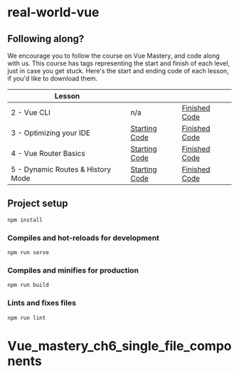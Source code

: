 # real-world-vue

## Following along?

We encourage you to follow the course on Vue Mastery, and code along with us.  This course has tags representing the start and finish of each level, just in case you get stuck.  Here's the start and ending code of each lesson, if you'd like to download them.

| Lesson |  |  |
|--------| ----- | ------ |
| 2 - Vue CLI | n/a | [Finished Code](https://github.com/Code-Pop/real-world-vue/releases/tag/lesson2-cli-finish) |
| 3 - Optimizing your IDE | [Starting Code](https://github.com/Code-Pop/real-world-vue/releases/tag/lesson3-editor-start) | [Finished Code](https://github.com/Code-Pop/real-world-vue/releases/tag/lesson3-editor-finish) |
| 4 - Vue Router Basics | [Starting Code](https://github.com/Code-Pop/real-world-vue/releases/tag/lesson4-routing-start) | [Finished Code](https://github.com/Code-Pop/real-world-vue/releases/tag/lesson4-routing-finish) |
| 5 - Dynamic Routes & History Mode | [Starting Code](https://github.com/Code-Pop/real-world-vue/releases/tag/lesson5-dynamic-routing-start) | [Finished Code](https://github.com/Code-Pop/real-world-vue/releases/tag/lesson5-dynamic-routing-finish) |
 

## Project setup
```
npm install
```

### Compiles and hot-reloads for development
```
npm run serve
```

### Compiles and minifies for production
```
npm run build
```

### Lints and fixes files
```
npm run lint
```
# Vue_mastery_ch6_single_file_components
